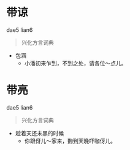 # 带谅
dae5 lian6
> 兴化方言词典
- 包涵
  - 小潘初来乍到，不到之处，请各位～点儿。

# 带亮
dae5 lian6
> 兴化方言词典
- 趁着天还未黑的时候
  - 你跟伢儿～家来，覅到天晚吓咖伢儿。

